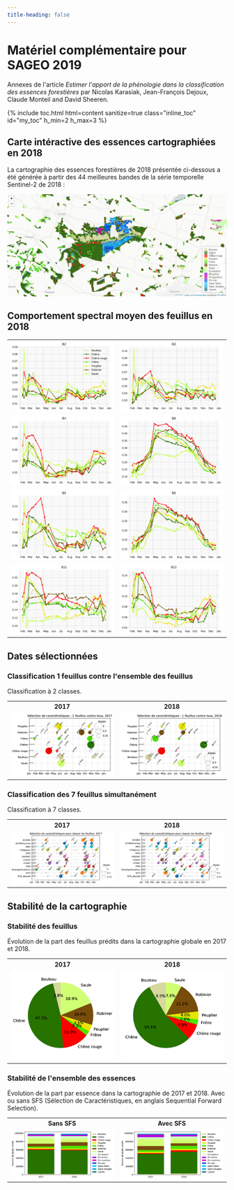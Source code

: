 ```yaml
---
title-heading: false
---
```

<style>
  @media(max-width: 480px) {
  td {
    display: table-row;
  }
    }
</style>

# Matériel complémentaire pour SAGEO 2019 
Annexes de l'article *Estimer l'apport de la phénologie dans la classification des essences forestières* par Nicolas Karasiak, Jean-François Dejoux, Claude Monteil and David Sheeren.


 {% include toc.html html=content sanitize=true class="inline_toc" id="my_toc" h_min=2 h_max=3 %}


## Carte intéractive des essences cartographiées en 2018

La cartographie des essences forestières de 2018 présentée ci-dessous a été générée à partir des 44 meilleures bandes de la série temporelle Sentinel-2 de 2018 :

<a href='map/index.html'><img src='map/2018_map_sample.png'></a>

## Comportement spectral moyen des feuillus en 2018 
<table>
  <tr>
    <td><img src='figures/B2_fr.jpg'></td>
    <td><img src='figures/B3.jpg'></td>
  </tr>
  <tr>
    <td><img src='figures/B4.jpg'></td>
    <td><img src='figures/B8.jpg'></td>
  </tr>
  <tr>
    <td><img src='figures/B5.jpg'></td>
    <td><img src='figures/B6.jpg'></td>
  </tr>
  <tr>
    <td><img src='figures/B11.jpg'></td>
    <td><img src='figures/B12.jpg'></td>
  </tr>
 </table>
  
## Dates sélectionnées

### Classification 1 feuillus contre l'ensemble des feuillus
Classification à 2 classes.
<table>
  <tr>
    <th>2017</th>
    <th>2018</th>
  </tr>
  <tr>
    <td><img src='figures/1vsallbroadleaf_2017_fr.jpg'></td>
    <td><img src='figures/1vsallbroadleaf_2018_fr.jpg'></td>
  </tr>
</table>

### Classification des 7 feuillus simultanément
Classification à 7 classes.
<table>
  <tr>
    <th>2017</th>
    <th>2018</th>
  </tr>
  <tr>
    <td><img src='figures/indicebroadleaf_2017_fr.jpg'></td>
    <td><img src='figures/indicebroadleaf_2018_fr.jpg'></td>
  </tr>
</table>

## Stabilité de la cartographie

### Stabilité des feuillus 
Évolution de la part des feuillus prédits dans la cartographie globale en 2017 et 2018.

<table>
  <tr>
    <th>2017</th>
    <th>2018</th>
  </tr>
  <tr>
    <td><img src='figures/shareSpecies_2017.jpg'></td>
    <td><img src='figures/shareSpecies_2018.jpg'></td>
  </tr>
</table>

### Stabilité de l'ensemble des essences


Évolution de la part par essence dans la cartographie de 2017 et 2018.
Avec ou sans SFS (Sélection de Caractéristiques, en anglais Sequential Forward Selection).

<table>
  <tr>
    <th>Sans SFS</th>
    <th>Avec SFS</th>
  </tr>
  <tr>
    <td><img src='figures/shareSFSSITS_noSFS.jpg'></td>
    <td><img src='figures/shareSFSSITS.jpg'></td>
  </tr>
</table>



